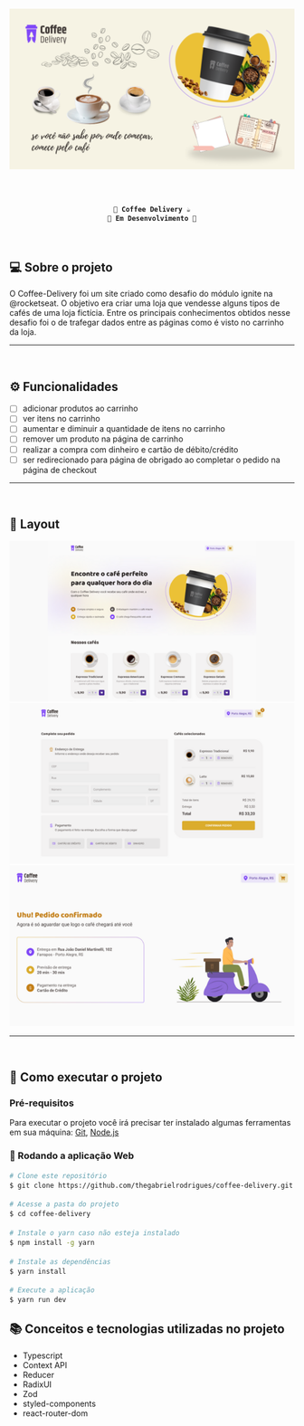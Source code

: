 <h1 align="center">
  <img alt="Banner" src="./assets/banner.png">
</h1>

<br>

<h4 align="center">

    🚧 Coffee Delivery ☕
    🚧 Em Desenvolvimento 🔨
</h4>

<br>

## 💻 Sobre o projeto
O Coffee-Delivery foi um site criado como desafio do módulo ignite na @rocketseat. O objetivo era criar uma loja que vendesse alguns tipos de cafés de uma loja fictícia. Entre os principais conhecimentos obtidos nesse desafio foi o de trafegar dados entre as páginas como é visto no carrinho da loja. 

---
<br>

## ⚙️ Funcionalidades
- [ ] adicionar produtos ao carrinho
- [ ] ver itens no carrinho
- [ ] aumentar e diminuir a quantidade de itens no carrinho
- [ ] remover um produto na página de carrinho
- [ ] realizar a compra com dinheiro e cartão de débito/crédito
- [ ] ser redirecionado para página de obrigado ao completar o pedido na página de checkout

---
<br>

## 🎨 Layout

<div align="center">
  <img alt="Coffee-Delivery" src="./assets/coffee-delivery-1.png">
  <img alt="Coffee-Delivery" src="./assets/coffee-delivery-2.png">
  <img alt="Coffee-Delivery" src="./assets/coffee-delivery-3.png">
</div>

---
<br>

## 🚀 Como executar o projeto

### Pré-requisitos
Para executar o projeto você irá precisar ter instalado algumas ferramentas em sua máquina:
[Git](https://git-scm.com/), [Node.js](https://nodejs.org/)

### 🏁 Rodando a aplicação Web
```bash
# Clone este repositório
$ git clone https://github.com/thegabrielrodrigues/coffee-delivery.git

# Acesse a pasta do projeto
$ cd coffee-delivery

# Instale o yarn caso não esteja instalado
$ npm install -g yarn

# Instale as dependências
$ yarn install

# Execute a aplicação
$ yarn run dev
```

## 📚 Conceitos e tecnologias utilizadas no projeto
- Typescript
- Context API
- Reducer
- RadixUI
- Zod
- styled-components
- react-router-dom
